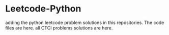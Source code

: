# Leetcode-Python
adding the python leetcode problem solutions in this repositories. 
The code files are here.
all CTCI problems solutions are here.













































































































































































































































































































































































































































































































































































































































































































































































































































































































































































































































































































































































































































































































